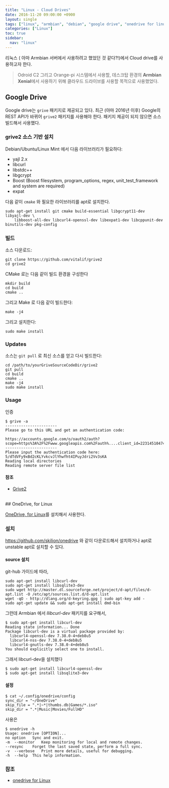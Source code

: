 ```yaml
---
title: "Linux - Cloud Drives"
date: 2016-11-20 09:00:00 +0900
layout: single
tags: ["linux", "armbian", "debian", "google drive", "onedrive for linux", "Odroid", "Odroid c2", "raspberry pi"]
categories: ["Linux"]
toc: true
sidebar:
  nav: "linux"
---
```


리눅스 ( 아마 Armbian 서버에서 사용하려고 했었던 것 같다?!)에서 Cloud drive를 사용하고자 한다.

> Odroid C2 그리고 Orange-pi 시스템에서 사용할, 데스크탑 환경의 **Armbian Xenial**에서 사용하기 위해 클라우드 드라이브를 사용할 목적으로 사용했었다.

## Google Drive

Google drive는 `grive` 패키지로 제공되고 있다. 최근 (아마 2016년 이후) Google의 REST API가 바뀌어 `grive2` 패키지를 사용해야 한다. 패키지 제공이 되지 않으면 소스 빌드해서 사용했다.

### grive2 소스 기반 설치

Debian/Ubuntu/Linux Mint 에서 다음 라이브러리가 필요하다:

- yajl 2.x
- libcurl
- libstdc++
- libgcrypt
- Boost (Boost filesystem, program_options, regex, unit_test_framework and system are required)
- expat


다음 같이 `cmake` 와 필요한 라이브러리를 apt로 설치한다.

```terminal
sudo apt-get install git cmake build-essential libgcrypt11-dev libyajl-dev \
    libboost-all-dev libcurl4-openssl-dev libexpat1-dev libcppunit-dev binutils-dev pkg-config
```


### 빌드

소스 다운로드:

```terminal
git clone https://github.com/vitalif/grive2
cd grive2
```

CMake 로는 다음 같이 빌드 환경을 구성한다

```terminal
mkdir build
cd build
cmake ..
```

그리고 Make 로 다음 같이 빌드한다:

```terminal
make -j4
```

그리고 설치한다:

```terminal
sudo make install
```


### Updates

소스는 `git pull` 로 최신 소스를 얻고 다시 빌드한다:

```terminal
cd /path/to/yourGriveSourceCodeDir/grive2
git pull
cd build
cmake ..
make -j4
sudo make install
```


### Usage

인증

```terminal
$ grive -a
-----------------------
Please go to this URL and get an authentication code:

https://accounts.google.com/o/oauth2/auth?scope=https%3A%2F%2Fwww.googleapis.com%2Fauth%....client_id=22314510474.apps.googleusercontent.com
-----------------------
Please input the authentication code here:
5/dTdVFy9xBd2cKLYvkcvJlYhwfht4IPuyJdri2Vv3sKA
Reading local directories
Reading remote server file list
```


#### 참조

 - [Grive2](http://yourcmc.ru/wiki/Grive2)



<br>
## OneDrive, for Linux

[OneDrive, for Linux](http://skilion.github.io/onedrive/)를 설치해서 사용한다.


### 설치

https://github.com/skilion/onedrive 와 같이 다운로드해서 설치하거나 apt로 unstable apt로 설치할 수 있다.

#### source 설치

git-hub 가이드에 따라,

```terminal
sudo apt-get install libcurl-dev
sudo apt-get install libsqlite3-dev
sudo wget http://master.dl.sourceforge.net/project/d-apt/files/d-apt.list -O /etc/apt/sources.list.d/d-apt.list
wget -qO - http://dlang.org/d-keyring.gpg | sudo apt-key add -
sudo apt-get update && sudo apt-get install dmd-bin
```

그런데 Armbian 에서 *llibcurl-dev* 패키지를 요구해서,

```terminal
$ sudo apt-get install libcurl-dev
Reading state information... Done
Package libcurl-dev is a virtual package provided by:
  libcurl4-openssl-dev 7.38.0-4+deb8u5
  libcurl4-nss-dev 7.38.0-4+deb8u5
  libcurl4-gnutls-dev 7.38.0-4+deb8u5
You should explicitly select one to install.
```

그래서 libcurl-dev을 설치했다

```terminal
$ sudo apt-get install libcurl4-openssl-dev
$ sudo apt-get install libsqlite3-dev
```


#### 설정

```terminal
$ cat ~/.config/onedrive/config
sync_dir = "~/OneDrive"
skip_file = ".*|~*|thumbs.db|Games/*.iso"
skip_dir = ".*|Music|Movies/FullHD"
```


사용은

```
$ onedrive -h   
Usage: onedrive [OPTION]... 
no option   Sync and exit.
-m  --monitor   Keep monitoring for local and remote changes.   
--resync    Forget the last saved state, perform a full sync.   
-v  --verbose   Print more details, useful for debugging.   
-h  --help  This help information.
```

### 참조

 - [onedrive for Linux](http://skilion.github.io/onedrive/)